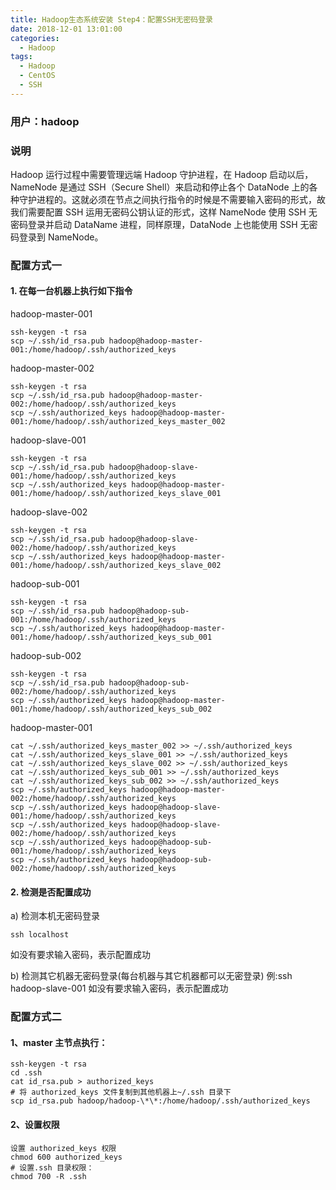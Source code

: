 ```yaml
---
title: Hadoop生态系统安装 Step4：配置SSH无密码登录
date: 2018-12-01 13:01:00
categories:
  - Hadoop
tags:
  - Hadoop
  - CentOS
  - SSH
---
```


<!--more-->

### 用户：hadoop

### 说明

Hadoop 运行过程中需要管理远端 Hadoop 守护进程，在 Hadoop 启动以后，NameNode 是通过 SSH（Secure Shell）来启动和停止各个 DataNode 上的各种守护进程的。这就必须在节点之间执行指令的时候是不需要输入密码的形式，故我们需要配置 SSH 运用无密码公钥认证的形式，这样 NameNode 使用 SSH 无密码登录并启动 DataName 进程，同样原理，DataNode 上也能使用 SSH 无密码登录到 NameNode。

### 配置方式一

#### 1. 在每一台机器上执行如下指令

hadoop-master-001

```
ssh-keygen -t rsa
scp ~/.ssh/id_rsa.pub hadoop@hadoop-master-001:/home/hadoop/.ssh/authorized_keys
```

hadoop-master-002

```
ssh-keygen -t rsa
scp ~/.ssh/id_rsa.pub hadoop@hadoop-master-002:/home/hadoop/.ssh/authorized_keys
scp ~/.ssh/authorized_keys hadoop@hadoop-master-001:/home/hadoop/.ssh/authorized_keys_master_002
```

hadoop-slave-001

```
ssh-keygen -t rsa
scp ~/.ssh/id_rsa.pub hadoop@hadoop-slave-001:/home/hadoop/.ssh/authorized_keys
scp ~/.ssh/authorized_keys hadoop@hadoop-master-001:/home/hadoop/.ssh/authorized_keys_slave_001
```

hadoop-slave-002

```
ssh-keygen -t rsa
scp ~/.ssh/id_rsa.pub hadoop@hadoop-slave-002:/home/hadoop/.ssh/authorized_keys
scp ~/.ssh/authorized_keys hadoop@hadoop-master-001:/home/hadoop/.ssh/authorized_keys_slave_002
```

hadoop-sub-001

```
ssh-keygen -t rsa
scp ~/.ssh/id_rsa.pub hadoop@hadoop-sub-001:/home/hadoop/.ssh/authorized_keys
scp ~/.ssh/authorized_keys hadoop@hadoop-master-001:/home/hadoop/.ssh/authorized_keys_sub_001
```

hadoop-sub-002

```
ssh-keygen -t rsa
scp ~/.ssh/id_rsa.pub hadoop@hadoop-sub-002:/home/hadoop/.ssh/authorized_keys
scp ~/.ssh/authorized_keys hadoop@hadoop-master-001:/home/hadoop/.ssh/authorized_keys_sub_002
```

hadoop-master-001

```
cat ~/.ssh/authorized_keys_master_002 >> ~/.ssh/authorized_keys
cat ~/.ssh/authorized_keys_slave_001 >> ~/.ssh/authorized_keys
cat ~/.ssh/authorized_keys_slave_002 >> ~/.ssh/authorized_keys
cat ~/.ssh/authorized_keys_sub_001 >> ~/.ssh/authorized_keys
cat ~/.ssh/authorized_keys_sub_002 >> ~/.ssh/authorized_keys
scp ~/.ssh/authorized_keys hadoop@hadoop-master-002:/home/hadoop/.ssh/authorized_keys
scp ~/.ssh/authorized_keys hadoop@hadoop-slave-001:/home/hadoop/.ssh/authorized_keys
scp ~/.ssh/authorized_keys hadoop@hadoop-slave-002:/home/hadoop/.ssh/authorized_keys
scp ~/.ssh/authorized_keys hadoop@hadoop-sub-001:/home/hadoop/.ssh/authorized_keys
scp ~/.ssh/authorized_keys hadoop@hadoop-sub-002:/home/hadoop/.ssh/authorized_keys
```

#### 2. 检测是否配置成功

a) 检测本机无密码登录

```
ssh localhost
```

如没有要求输入密码，表示配置成功

b) 检测其它机器无密码登录(每台机器与其它机器都可以无密登录)
例:ssh hadoop-slave-001
如没有要求输入密码，表示配置成功

### 配置方式二

#### 1、master 主节点执行：

```
ssh-keygen -t rsa
cd .ssh
cat id_rsa.pub > authorized_keys
# 将 authorized_keys 文件复制到其他机器上~/.ssh 目录下
scp id_rsa.pub hadoop/hadoop-\*\*:/home/hadoop/.ssh/authorized_keys
```

#### 2、设置权限

```
设置 authorized_keys 权限
chmod 600 authorized_keys
# 设置.ssh 目录权限：
chmod 700 -R .ssh
```
